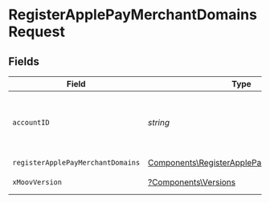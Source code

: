 # RegisterApplePayMerchantDomainsRequest


## Fields

| Field                                                                                                    | Type                                                                                                     | Required                                                                                                 | Description                                                                                              |
| -------------------------------------------------------------------------------------------------------- | -------------------------------------------------------------------------------------------------------- | -------------------------------------------------------------------------------------------------------- | -------------------------------------------------------------------------------------------------------- |
| `accountID`                                                                                              | *string*                                                                                                 | :heavy_check_mark:                                                                                       | ID of the Moov account representing the merchant.                                                        |
| `registerApplePayMerchantDomains`                                                                        | [Components\RegisterApplePayMerchantDomains](../../Models/Components/RegisterApplePayMerchantDomains.md) | :heavy_check_mark:                                                                                       | N/A                                                                                                      |
| `xMoovVersion`                                                                                           | [?Components\Versions](../../Models/Components/Versions.md)                                              | :heavy_minus_sign:                                                                                       | Specify an API version.                                                                                  |